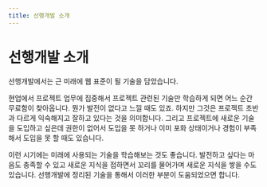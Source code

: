 ```yaml
---
title: 선행개발 소개
---
```


# 선행개발 소개
선행개발에서는 근 미래에 웹 표준이 될 기술을 담았습니다.

현업에서 프로젝트 업무에 집중해서 프로젝트 관련된 기술만 학습하게 되면 어느 순간 무료함이 찾아옵니다. 뭔가 발전이 없다고 느낄 때도 있죠. 하지만 그것은 프로젝트 초반과 다르게 익숙해지고 잘하고 있다는 것을 의미합니다. 그리고 프로젝트에 새로운 기술을 도입하고 싶은데 권한이 없어서 도입을 못 하거나 이미 포화 상태이거나 경험이 부족해서 도입을 못 할 때도 있습니다.

이런 시기에는 미래에 사용되는 기술을 학습해보는 것도 좋습니다. 발전하고 싶다는 마음도 충족할 수 있고 새로운 지식을 접하면서 꼬리를 물어가며 새로운 지식을 쌓을 수도 있습니다. 선행개발에 정리된 기술을 통해서 이러한 부분이 도움되었으면 합니다.
